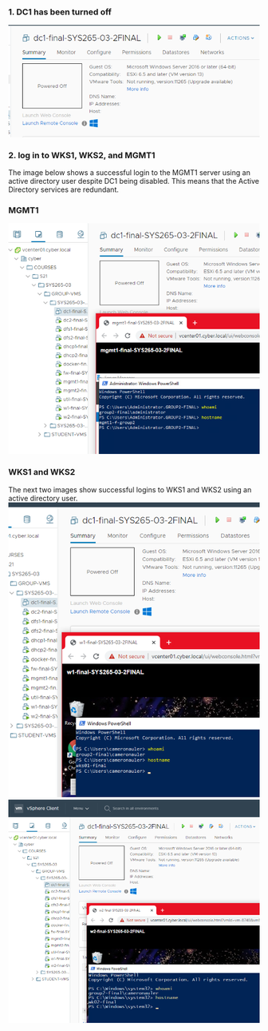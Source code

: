 ### 1. DC1 has been turned off

![](https://github.com/CameronAuler/Group2-Final-Project/blob/ed7e3ee571fbd06bf6d20321f674f30198179bea/test-images/test-1/dc1%20turned%20off.PNG)

### 2. log in to WKS1, WKS2, and MGMT1
The image below shows a successful login to the MGMT1 server using an active directory user despite DC1 being disabled.  This means that the Active Directory services are redundant.

### MGMT1
![](https://github.com/CameronAuler/Group2-Final-Project/blob/ed7e3ee571fbd06bf6d20321f674f30198179bea/test-images/test-1/mgmt1%20login.PNG)

### WKS1 and WKS2
The next two images show successful logins to WKS1 and WKS2 using an active directory user.
![](https://github.com/CameronAuler/Group2-Final-Project/blob/ed7e3ee571fbd06bf6d20321f674f30198179bea/test-images/test-1/wks1%20login.PNG)
![](https://github.com/CameronAuler/Group2-Final-Project/blob/ed7e3ee571fbd06bf6d20321f674f30198179bea/test-images/test-1/wks2%20login.PNG)